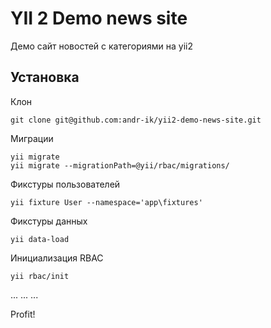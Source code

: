 YII 2 Demo news site
============================

Демо сайт новостей с категориями на yii2

Установка
------------

Клон

~~~
git clone git@github.com:andr-ik/yii2-demo-news-site.git
~~~

Миграции

~~~
yii migrate
yii migrate --migrationPath=@yii/rbac/migrations/
~~~

Фикстуры пользователей

~~~
yii fixture User --namespace='app\fixtures'
~~~

Фикстуры данных

~~~
yii data-load
~~~

Инициализация RBAC

~~~
yii rbac/init
~~~

...
...
...

Profit!